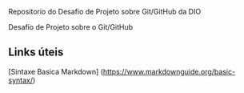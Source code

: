Repositorio do Desafio de Projeto sobre Git/GitHub da DIO

Desafio de Projeto sobre o Git/GitHub

## Links  úteis
[Sintaxe Basica Markdown] (https://www.markdownguide.org/basic-syntax/)






